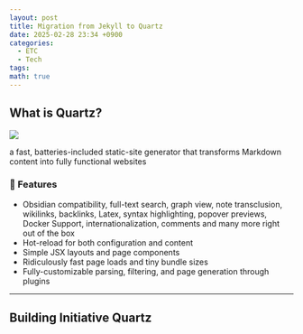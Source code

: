 ```yaml
---
layout: post
title: Migration from Jekyll to Quartz
date: 2025-02-28 23:34 +0900
categories:
  - ETC
  - Tech
tags: 
math: true
---
```


## What is Quartz?

![](https://i.imgur.com/AoVjryg.png)

a fast, batteries-included static-site generator that transforms Markdown content into fully functional websites

### 🔧 Features 
- Obsidian compatibility, full-text search, graph view, note transclusion, wikilinks, backlinks, Latex, syntax highlighting, popover previews, Docker Support, internationalization, comments                   and many more right out of the box 
- Hot-reload for both configuration and content 
- Simple JSX layouts and page components 
- Ridiculously fast page loads and tiny bundle sizes 
- Fully-customizable parsing, filtering, and page generation through plugins



---

## Building Initiative Quartz
